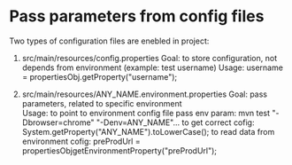 # Pass parameters from config files

Two types of configuration files are enebled in project:

1.  src/main/resources/config.properties
	Goal: to store configuration, not depends from environment (example: test username)
	Usage: username = propertiesObj.getProperty("username");
	
2.	src/main/resources/ANY_NAME.environment.properties
	Goal: pass parameters, related to specific environment  
	Usage: to point to environment config file pass env param: mvn test  "-Dbrowser=chrome" "-Denv=ANY_NAME"...
		   to get correct cofig: System.getProperty("ANY_NAME").toLowerCase();
		   to read data from environment cofig: preProdUrl = propertiesObjgetEnvironmentProperty("preProdUrl");
	